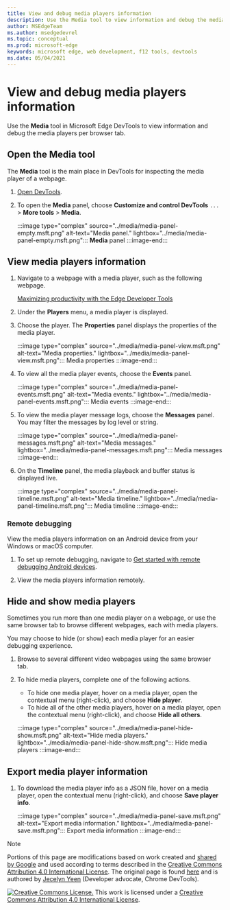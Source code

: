 ```yaml
---
title: View and debug media players information
description: Use the Media tool to view information and debug the media players per browser tab.
author: MSEdgeTeam
ms.author: msedgedevrel
ms.topic: conceptual
ms.prod: microsoft-edge
keywords: microsoft edge, web development, f12 tools, devtools
ms.date: 05/04/2021
---
```

<!-- Copyright Jecelyn Yeen

   Licensed under the Apache License, Version 2.0 (the "License");
   you may not use this file except in compliance with the License.
   You may obtain a copy of the License at

       https://www.apache.org/licenses/LICENSE-2.0

   Unless required by applicable law or agreed to in writing, software
   distributed under the License is distributed on an "AS IS" BASIS,
   WITHOUT WARRANTIES OR CONDITIONS OF ANY KIND, either express or implied.
   See the License for the specific language governing permissions and
   limitations under the License.  -->
# View and debug media players information

Use the **Media** tool in Microsoft Edge DevTools to view information and debug the media players per browser tab.


<!-- ====================================================================== -->
## Open the Media tool

The **Media** tool is the main place in DevTools for inspecting the media player of a webpage.

1.  [Open DevTools](../open/index.md).
1.  To open the **Media** panel, choose **Customize and control DevTools** `...` > **More tools** > **Media**.

    :::image type="complex" source="../media/media-panel-empty.msft.png" alt-text="Media panel." lightbox="../media/media-panel-empty.msft.png":::
       **Media** panel
    :::image-end:::


<!-- ====================================================================== -->
## View media players information

1.  Navigate to a webpage with a media player, such as the following webpage.

    [Maximizing productivity with the Edge Developer Tools](https://www.bing.com/videos/search?view=detail&mid=DE0BA14EC0E0D18C06C8DE0BA14EC0E0D18C06C8)

1.  Under the **Players** menu, a media player is displayed.
1.  Choose the player.  The **Properties** panel displays the properties of the media player.

    :::image type="complex" source="../media/media-panel-view.msft.png" alt-text="Media properties." lightbox="../media/media-panel-view.msft.png":::
       Media properties
    :::image-end:::

1.  To view all the media player events, choose the **Events** panel.

    :::image type="complex" source="../media/media-panel-events.msft.png" alt-text="Media events." lightbox="../media/media-panel-events.msft.png":::
       Media events
    :::image-end:::

1.  To view the media player message logs, choose the **Messages** panel.  You may filter the messages by log level or string.

    :::image type="complex" source="../media/media-panel-messages.msft.png" alt-text="Media messages." lightbox="../media/media-panel-messages.msft.png":::
       Media messages
    :::image-end:::

1.  On the **Timeline** panel, the media playback and buffer status is displayed live.

    :::image type="complex" source="../media/media-panel-timeline.msft.png" alt-text="Media timeline." lightbox="../media/media-panel-timeline.msft.png":::
       Media timeline
    :::image-end:::

### Remote debugging

View the media players information on an Android device from your Windows or macOS computer.

1.  To set up remote debugging, navigate to [Get started with remote debugging Android devices](../remote-debugging/index.md).
1.  View the media players information remotely.

    <!-- TODO: recreate image using an Android device -->
    <!--
    :::image type="complex" source="../media/media-panel-remote-debug.msft.png" alt-text="Remote debugging." lightbox="../media/media-panel-remote-debug.msft.png":::
       Remote debugging
    :::image-end:::
    -->


<!-- ====================================================================== -->
## Hide and show media players

Sometimes you run more than one media player on a webpage, or use the same browser tab to browse different webpages, each with media players.

You may choose to hide (or show) each media player for an easier debugging experience.

1.  Browse to several different video webpages using the same browser tab.
1.  To hide media players, complete one of the following actions.
    *   To hide one media player, hover on a media player, open the contextual menu (right-click), and choose **Hide player**.
    *   To hide all of the other media players, hover on a media player, open the contextual menu (right-click), and choose **Hide all others**.

    :::image type="complex" source="../media/media-panel-hide-show.msft.png" alt-text="Hide media players." lightbox="../media/media-panel-hide-show.msft.png":::
       Hide media players
    :::image-end:::


<!-- ====================================================================== -->
## Export media player information

1.  To download the media player info as a JSON file, hover on a media player, open the contextual menu (right-click), and choose **Save player info**.

    :::image type="complex" source="../media/media-panel-save.msft.png" alt-text="Export media information." lightbox="../media/media-panel-save.msft.png":::
       Export media information
    :::image-end:::


<!-- ====================================================================== -->
> [!NOTE]
> Portions of this page are modifications based on work created and [shared by Google](https://developers.google.com/terms/site-policies) and used according to terms described in the [Creative Commons Attribution 4.0 International License](https://creativecommons.org/licenses/by/4.0).
> The original page is found [here](https://developers.google.com/web/tools/chrome-devtools/media-panel/index) and is authored by [Jecelyn Yeen](https://developers.google.com/web/resources/contributors#jecelyn-yeen) (Developer advocate, Chrome DevTools).

[![Creative Commons License.](https://i.creativecommons.org/l/by/4.0/88x31.png)](https://creativecommons.org/licenses/by/4.0)
This work is licensed under a [Creative Commons Attribution 4.0 International License](https://creativecommons.org/licenses/by/4.0).
